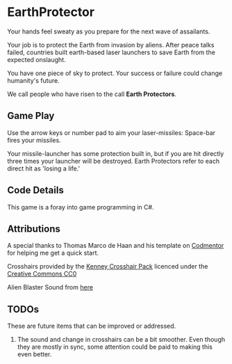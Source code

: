 ﻿# EarthProtector

Your hands feel sweaty as you prepare for the next wave of assailants. 

Your job is to protect the Earth from invasion by aliens. After peace talks failed, countries built earth-based laser launchers to save Earth from the expected onslaught. 

You have one piece of sky to protect. Your success or failure could change humanity's future. 

We call people who have risen to the call **Earth Protectors**.



## Game Play
Use the arrow keys or number pad to aim your laser-missiles: Space-bar fires your missiles. 

Your missile-launcher has some protection built in, but if you are hit directly three times your launcher will be destroyed. Earth Protectors refer to each direct hit as 'losing a life.'

## Code Details
This game is a foray into game programming in C#.

## Attributions 
A special thanks to Thomas Marco de Haan and his template on [Codmentor](https://www.codementor.io/@dewetvanthomas/tutorial-game-loop-for-c-128ovxgrig) for helping me get a quick start.

Crosshairs provided by the [Kenney Crosshair Pack](https://www.kenney.nl/assets/crosshair-pack) licenced under the [Creative Commons CC0](https://creativecommons.org/publicdomain/zero/1.0/)

Alien Blaster Sound from [here](https://opengameart.org/content/alien-blaster)



## TODOs

These are future items that can be improved or addressed. 

1. The sound and change in crosshairs can be a bit smoother. Even though they are mostly in sync, some attention could be paid to making this even better.